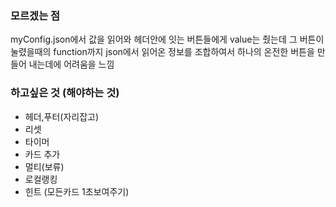 ### 모르겠는 점

myConfig.json에서 값을 읽어와
헤더안에 잇는 버튼들에게 value는 줬는데
그 버튼이 눌렸을때의 function까지
json에서 읽어온 정보를 조합하여서 하나의 온전한 버튼을 만들어 내는데에 어려움을 느낌

### 하고싶은 것 (해야하는 것)

- 헤더,푸터(자리잡고)
- 리셋
- 타이머
- 카드 추가
- 멀티(보류)
- 로컬랭킹
- 힌트 (모든카드 1초보여주기)
